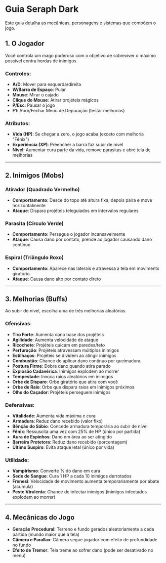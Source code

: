 
# Guia Seraph Dark

Este guia detalha as mecânicas, personagens e sistemas que compõem o jogo.

## 1. O Jogador
Você controla um mago poderoso com o objetivo de sobreviver o máximo possível contra hordas de inimigos.

### Controles:
- **A/D**: Mover para esquerda/direita  
- **W/Barra de Espaço**: Pular  
- **Mouse**: Mirar o cajado  
- **Clique do Mouse**: Atirar projéteis mágicos  
- **P/Esc**: Pausar o jogo  
- **F1**: Abrir/Fechar Menu de Depuração (testar melhorias)  

### Atributos:
- **Vida (HP)**: Se chegar a zero, o jogo acaba (exceto com melhoria "Fênix")  
- **Experiência (XP)**: Preencher a barra faz subir de nível  
- **Nível**: Aumentar cura parte da vida, remove parasitas e abre tela de melhorias  

---

## 2. Inimigos (Mobs)
### Atirador (Quadrado Vermelho)
- **Comportamento**: Desce do topo até altura fixa, depois paira e move horizontalmente  
- **Ataque**: Dispara projéteis teleguiados em intervalos regulares  

### Parasita (Círculo Verde)
- **Comportamento**: Persegue o jogador incansavelmente  
- **Ataque**: Causa dano por contato, prende ao jogador causando dano contínuo  

### Espiral (Triângulo Roxo)
- **Comportamento**: Aparece nas laterais e atravessa a tela em movimento giratório  
- **Ataque**: Causa dano alto por contato direto  

---

## 3. Melhorias (Buffs)
Ao subir de nível, escolha uma de três melhorias aleatórias.

### Ofensivas:
- **Tiro Forte**: Aumenta dano base dos projéteis  
- **Agilidade**: Aumenta velocidade de ataque  
- **Ricochete**: Projéteis quicam em paredes/teto  
- **Perfuração**: Projéteis atravessam múltiplos inimigos  
- **Estilhaços**: Projéteis se dividem ao atingir inimigos  
- **Combustão**: Chance de aplicar dano contínuo por queimadura  
- **Postura Firme**: Dobra dano quando atira parado  
- **Explosão Cadavérica**: Inimigos explodem ao morrer  
- **Tempestade**: Invoca raios aleatórios em inimigos  
- **Orbe de Disparo**: Orbe giratório que atira com você  
- **Orbe de Raio**: Orbe que dispara raios em inimigos próximos  
- **Olho do Caçador**: Projéteis perseguem inimigos  

### Defensivas:
- **Vitalidade**: Aumenta vida máxima e cura  
- **Armadura**: Reduz dano recebido (valor fixo)  
- **Bênção do Sábio**: Concede armadura temporária ao subir de nível  
- **Fênix**: Ressuscita uma vez com 25% de HP (único por partida)  
- **Aura de Espinhos**: Dano em área ao ser atingido  
- **Barreira Protetora**: Reduz dano recebido (porcentagem)  
- **Último Suspiro**: Evita ataque letal (único por vida)  

### Utilidade:
- **Vampirismo**: Converte % do dano em cura  
- **Sede de Sangue**: Cura 1 HP a cada 10 inimigos derrotados  
- **Frenesi**: Velocidade de movimento aumenta temporariamente por abate (acumula)  
- **Peste Virulenta**: Chance de infectar inimigos (inimigos infectados explodem ao morrer)  

---

## 4. Mecânicas do Jogo
- **Geração Procedural**: Terreno e fundo gerados aleatoriamente a cada partida (mundo maior que a tela)  
- **Câmera e Parallax**: Câmera segue jogador com efeito de profundidade no fundo  
- **Efeito de Tremor**: Tela treme ao sofrer dano (pode ser desativado no menu)  